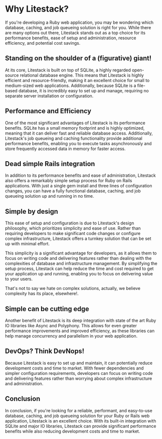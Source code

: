 # Why Litestack?

If you're developing a Ruby web application, you may be wondering which database, caching, and job queueing solution is right for you. While there are many options out there, Litestack stands out as a top choice for its performance benefits, ease of setup and administration, resource efficiency, and potential cost savings.

## Standing on the shoulder of a (figurative) giant!
At its core, Litestack is built on top of SQLite, a highly regarded open-source relational database engine. This means that Litestack is highly efficient and resource-friendly, making it an excellent choice for small to medium-sized web applications. Additionally, because SQLite is a file-based database, it is incredibly easy to set up and manage, requiring no separate server installation or configuration.

## Performance and Efficiency
One of the most significant advantages of Litestack is its performance benefits. SQLite has a small memory footprint and is highly optimized, meaning that it can deliver fast and reliable database access. Additionally, Litestack's job queueing and caching functionality provide additional performance benefits, enabling you to execute tasks asynchronously and store frequently accessed data in memory for faster access.

## Dead simple Rails integration
In addition to its performance benefits and ease of administration, Litestack also offers a remarkably simple setup process for Ruby on Rails applications. With just a single gem install and three lines of configuration changes, you can have a fully functional database, caching, and job queueing solution up and running in no time.

## Simple by design
This ease of setup and configuration is due to Litestack's design philosophy, which prioritizes simplicity and ease of use. Rather than requiring developers to make significant code changes or configure complex infrastructure, Litestack offers a turnkey solution that can be set up with minimal effort.

This simplicity is a significant advantage for developers, as it allows them to focus on writing code and delivering features rather than dealing with the complexities of database and infrastructure management. By simplifying the setup process, Litestack can help reduce the time and cost required to get your application up and running, enabling you to focus on delivering value to your users.

That's not to say we hate on complex solutions, actually, we believe complexity has its place, elsewhere!.

## Simple can be cutting edge
Another benefit of Litestack is its deep integration with state of the art Ruby IO libraries like Async and Polyphony. This allows for even greater performance improvements and improved efficiency, as these libraries can help manage concurrency and parallelism in your web application.

## DevOps? Think DevNops!
Because Litestack is easy to set up and maintain, it can potentially reduce development costs and time to market. With fewer dependencies and simpler configuration requirements, developers can focus on writing code and delivering features rather than worrying about complex infrastructure and administration.

## Conclusion
In conclusion, if you're looking for a reliable, performant, and easy-to-use database, caching, and job queueing solution for your Ruby or Rails web application, Litestack is an excellent choice. With its built-in integration with SQLite and major IO libraries, Litestack can provide significant performance benefits while also reducing development costs and time to market.
